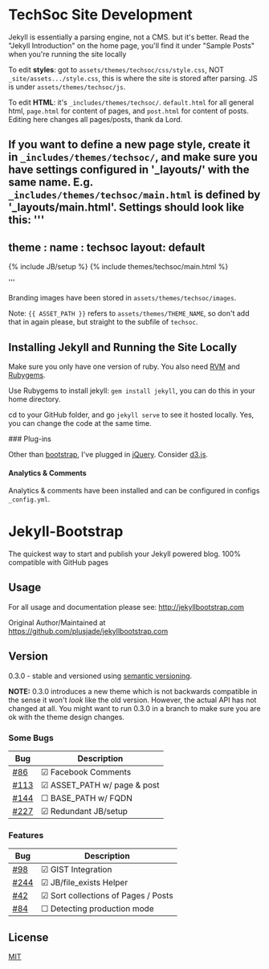 # TechSoc Site Development

Jekyll is essentially a parsing engine, not a CMS. but it's better. Read the "Jekyll Introduction" on the home page, you'll find it under "Sample Posts" when you're running the site locally

To edit **styles**: got to `assets/themes/techsoc/css/style.css`, NOT `_site/assets.../style.css`, this is where the site is stored after parsing. JS is under `assets/themes/techsoc/js`.

To edit **HTML**: it's `_includes/themes/techsoc/`. `default.html` for all general html, `page.html` for content of pages, and `post.html` for content of posts. Editing here changes all pages/posts, thank da Lord.

If you want to define a new page style, create it in `_includes/themes/techsoc/`, and make sure you have settings configured in '_layouts/' with the same name. E.g. `_includes/themes/techsoc/main.html` is defined by '_layouts/main.html'. Settings should look like this:
'''
---
theme :
  name : techsoc
layout: default
---
{% include JB/setup %}
{% include themes/techsoc/main.html %}

'''


Branding images have been stored in `assets/themes/techsoc/images`.

Note: `{{ ASSET_PATH }}` refers to `assets/themes/THEME_NAME`, so don't add that in again please, but straight to the subfile of `techsoc`.


## Installing Jekyll and Running the Site Locally

Make sure you only have one version of ruby. You also need [RVM](https://rvm.io/rvm/install) and [Rubygems](https://rubygems.org/pages/download).

Use Rubygems to install jekyll: `gem install jekyll`, you can do this in your home directory.

cd to your GitHub folder, and go `jekyll serve` to see it hosted locally. Yes, you can change the code at the same time.


### Plug-ins

Other than [bootstrap](http://getbootstrap.com/components/), I've plugged in [jQuery](http://api.jquery.com/). Consider [d3.js](http://d3js.org/).


#### Analytics & Comments

Analytics & comments have been installed and can be configured in configs `_config.yml`.


# Jekyll-Bootstrap

The quickest way to start and publish your Jekyll powered blog. 100% compatible with GitHub pages


## Usage

For all usage and documentation please see: <http://jekyllbootstrap.com>

Original Author/Maintained at https://github.com/plusjade/jekyllbootstrap.com


## Version

0.3.0 - stable and versioned using [semantic versioning](http://semver.org/).

**NOTE:** 0.3.0 introduces a new theme which is not backwards compatible in the sense it won't _look_ like the old version.
However, the actual API has not changed at all.
You might want to run 0.3.0 in a branch to make sure you are ok with the theme design changes.


### Some Bugs

|Bug |Description
|------|---------------
|[#86](https://github.com/plusjade/jekyll-bootstrap/issues/86)  |&#x2611; Facebook Comments
|[#113](https://github.com/plusjade/jekyll-bootstrap/issues/113)|&#x2611; ASSET_PATH w/ page & post
|[#144](https://github.com/plusjade/jekyll-bootstrap/issues/144)|&#x2610; BASE_PATH w/ FQDN
|[#227](https://github.com/plusjade/jekyll-bootstrap/issues/227)|&#x2611; Redundant JB/setup

### Features

|Bug |Description
|------|---------------
|[#98](https://github.com/plusjade/jekyll-bootstrap/issues/98)  |&#x2611; GIST Integration
|[#244](https://github.com/plusjade/jekyll-bootstrap/issues/244)|&#x2611; JB/file_exists Helper
|[#42](https://github.com/plusjade/jekyll-bootstrap/issues/42)  |&#x2611; Sort collections of Pages / Posts
|[#84](https://github.com/plusjade/jekyll-bootstrap/issues/84)  |&#x2610; Detecting production mode


## License

[MIT](http://opensource.org/licenses/MIT)

